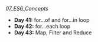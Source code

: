 _07_ES6_Concepts_

- **Day 41:** for...of and for...in loop
- **Day 42:** for...each loop
- **Day 43:** Map, Filter and Reduce
